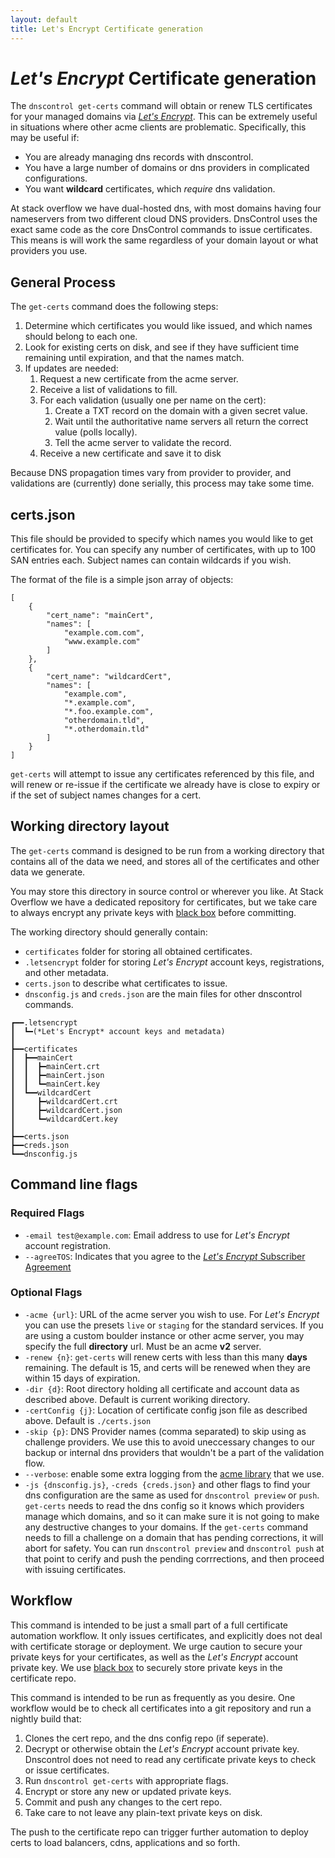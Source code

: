```yaml
---
layout: default
title: Let's Encrypt Certificate generation
---
```


# *Let's Encrypt* Certificate generation

The `dnscontrol get-certs` command will obtain or renew TLS certificates for your managed domains via [*Let's Encrypt*](https://letsencrypt.org). This can be extremely useful in situations where other acme clients are problematic. Specifically, this may be useful if:

- You are already managing dns records with dnscontrol.
- You have a large number of domains or dns providers in complicated configurations.
- You want **wildcard** certificates, which *require* dns validation.

At stack overflow we have dual-hosted dns, with most domains having four nameservers from two different cloud DNS providers. DnsControl uses
the exact same code as the core DnsControl commands to issue certificates. This means is will work the same regardless of your domain layout or what providers you use.

## General Process

The `get-certs` command does the following steps:

1. Determine which certificates you would like issued, and which names should belong to each one.
1. Look for existing certs on disk, and see if they have sufficient time remaining until expiration, and that the names match.
1. If updates are needed:
    1. Request a new certificate from the acme server.
    1. Receive a list of validations to fill.
    1. For each validation (usually one per name on the cert):
        1. Create a TXT record on the domain with a given secret value.
        1. Wait until the authoritative name servers all return the correct value (polls locally).
        1. Tell the acme server to validate the record.
    1. Receive a new certificate and save it to disk

Because DNS propagation times vary from provider to provider, and validations are (currently) done serially, this process may take some time.

## certs.json

This file should be provided to specify which names you would like to get certificates for. You can
specify any number of certificates, with up to 100 SAN entries each. Subject names can contain wildcards if you wish.

The format of the file is a simple json array of objects:

```
[
    {
        "cert_name": "mainCert",
        "names": [
            "example.com.com",
            "www.example.com"
        ]
    },
    {
        "cert_name": "wildcardCert",
        "names": [
            "example.com",
            "*.example.com",
            "*.foo.example.com",
            "otherdomain.tld",
            "*.otherdomain.tld"
        ]
    }
]
```

`get-certs` will attempt to issue any certificates referenced by this file, and will renew or re-issue if the certificate we already have is
close to expiry or if the set of subject names changes for a cert.

## Working directory layout
The `get-certs` command is designed to be run from a working directory that contains all of the data we need,
and stores all of the certificates and other data we generate.

You may store this directory in source control or wherever you like. At Stack Overflow we have a dedicated repository for
certificates, but we take care to always encrypt any private keys with [black box](https://github.com/StackExchange/blackbox) before committing.

The working directory should generally contain:

- `certificates` folder for storing all obtained certificates.
- `.letsencrypt` folder for storing *Let's Encrypt* account keys, registrations, and other metadata.
- `certs.json` to describe what certificates to issue.
- `dnsconfig.js` and `creds.json` are the main files for other dnscontrol commands.

```
┏━━.letsencrypt
┃  ┗━(*Let's Encrypt* account keys and metadata)
┃
┣━━certificates
┃  ┣━━mainCert
┃  ┃  ┣━mainCert.crt
┃  ┃  ┣━mainCert.json
┃  ┃  ┗━mainCert.key
┃  ┗━━wildcardCert
┃     ┣━wildcardCert.crt
┃     ┣━wildcardCert.json
┃     ┗━wildcardCert.key
┃
┣━━certs.json
┣━━creds.json
┗━━dnsconfig.js
```
## Command line flags

### Required Flags

- `-email test@example.com`: Email address to use for *Let's Encrypt* account registration.
- `--agreeTOS`: Indicates that you agree to the [*Let's Encrypt* Subscriber Agreement](https://letsencrypt.org/documents/LE-SA-v1.2-November-15-2017.pdf)

### Optional Flags

- `-acme {url}`: URL of the acme server you wish to use. For *Let's Encrypt* you can use the presets `live` or `staging` for the standard services. If you are using a custom boulder instance or other acme server, you may specify the full **directory** url. Must be an acme **v2** server.
- `-renew {n}`: `get-certs` will renew certs with less than this many **days** remaining. The default is 15, and certs will be renewed when they are within 15 days of expiration.
- `-dir {d}`: Root directory holding all certificate and account data as described above. Default is current woriking directory.
- `-certConfig {j}`: Location of certificate config json file as described above. Default is `./certs.json`
- `-skip {p}`: DNS Provider names (comma separated) to skip using as challenge providers. We use this to avoid uneccessary changes to our backup or internal dns providers that wouldn't be a part of the validation flow.
- `--verbose`: enable some extra logging from the [acme library](https://github.com/xenolf/lego) that we use.
- `-js {dnsconfig.js}`, `-creds {creds.json}` and other flags to find your dns configuration are the same as used for `dnscontrol preview` or `push`. `get-certs` needs to read the dns config so it knows which providers manage which domains, and so it can make sure it is not going to make any destructive changes to your domains. If the `get-certs` command needs to fill a challenge on a domain that has pending corrections, it will abort for safety. You can run `dnscontrol preview` and `dnscontrol push` at that point to cerify and push the pending corrrections, and then proceed with issuing certificates.

## Workflow

This command is intended to be just a small part of a full certificate automation workflow. It only issues certificates, and explicitly does not deal with certificate storage or deployment. We urge caution to secure your private keys for your certificates, as well as the *Let's Encrypt* account private key. We use [black box](https://github.com/StackExchange/blackbox) to securely store private keys in the certificate repo.

This command is intended to be run as frequently as you desire. One workflow would be to check all certificates into a git repository and run a nightly build that:

1. Clones the cert repo, and the dns config repo (if seperate).
2. Decrypt or otherwise obtain the *Let's Encrypt* account private key. Dnscontrol does not need to read any certificate private keys to check or issue certificates.
3. Run `dnscontrol get-certs` with appropriate flags.
4. Encrypt or store any new or updated private keys.
5. Commit and push any changes to the cert repo.
6. Take care to not leave any plain-text private keys on disk.

The push to the certificate repo can trigger further automation to deploy certs to load balancers, cdns, applications and so forth.
